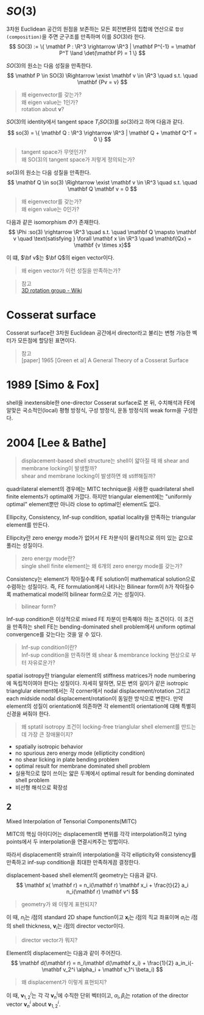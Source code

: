 # $SO(3)$
3차원 Euclidean 공간의 원점을 보존하는 모든 회전변환의 집합에 연산으로 `합성(composition)`을 주면 군구조를 만족하며 이를 $SO(3)$라 한다.
$$ SO(3) := \{ \mathbf P : \R^3 \rightarrow \R^3 | \mathbf P^{-1} = \mathbf P^T \land \det(\mathbf P) = 1 \} $$

$SO(3)$의 원소는 다음 성질을 만족한다.
$$ \mathbf P \in SO(3) \Rightarrow \exist \mathbf v \in \R^3 \quad s.t. \quad \mathbf {Pv = v} $$

> 왜 eigenvector를 갖는가?  
왜 eigen value는 1인가?  
rotation about $\mathbf v$?  

$SO(3)$의 identity에서 tangent space $T_ISO(3)$를 $so(3)$라고 하며 다음과 같다.
$$ so(3) = \{ \mathbf Q : \R^3 \rightarrow \R^3 | \mathbf Q + \mathbf Q^T = 0  \} $$

> tangent space가 무엇인가?  
왜 SO(3)의 tangent space가 저렇게 정의되는가?  

$so(3)$의 원소는 다음 성질을 만족한다.
$$ \mathbf Q \in so(3) \Rightarrow \exist \mathbf v \in \R^3 \quad s.t. \quad \mathbf Q \mathbf v = 0 $$ 

> 왜 eigenvector를 갖는가?  
왜 eigen value는 0인가?  

다음과 같은 isomorphism $\Phi$가 존재한다.
$$ \Phi :so(3) \rightarrow \R^3 \quad s.t. \quad \mathbf Q \mapsto \mathbf v \quad \text{satisfying } \forall \mathbf x \in \R^3  \quad \mathbf{Qx} = \mathbf {v \times x}$$

이 떄, $\bf v$는 $\bf Q$의 eigen vector이다.

> 왜 eigen vector가 이런 성질을 만족하는가?


>참고  
[3D rotation group - Wiki](https://en.wikipedia.org/wiki/3D_rotation_group)

# Cosserat surface
Cosserat surface란 3차원 Euclidean 공간에서 director라고 불리는 변형 가능한 벡터가 모든점에 할당된 표면이다.

>참고  
[paper] 1965 [Green et al] A General Theory of a Cosserat Surface

# 1989 [Simo & Fox]
shell을 inextensible한 one-director Cosserat surface로 본 뒤, 수치해석과 FE에 알맞은 국소적인(local) 평형 방정식, 구성 방정식, 운동 방정식의 weak form을 구성한다.

# 2004 [Lee & Bathe]  
> displacement-based shell structure는 shell이 얇아질 때 왜 shear and membrane locking이 발생할까?  
shear and membrane locking이 발생하면 왜 stiff해질까?  

quadrilateral element의 경우에는 MITC technique을 사용한 quadrilateral shell finite elements가 optimal에 가깝다.
하지만 triangular element에는 "uniformly optimal" element뿐만 아니라 close to optimal인 element도 없다.

Ellipcity, Consistency, Inf-sup condition, spatial locality을 만족하는 triangular element를 만든다.

Ellipcity란 zero energy mode가 없어서 FE 차분식이 물리적으로 의미 있는 값으로 풀리는 성질이다.
> zero energy mode란?  
> single shell finite element는 왜 6개의 zero energy mode를 갖는가?  

Consistency는 element가 작아질수록 FE solution이 mathematical solution으로 수렴하는 성질이다. 즉, FE formulation에서 나타나는 Bilinear form이 $h$가 작아질수록 mathematical model의 bilinear form으로 가는 성질이다.
> bilinear form?  

Inf-sup condition은 이상적으로 mixed FE 차분이 만족해야 하는 조건이다. 이 조건을 만족하는 shell FE는 bending-dominated shell problem에서 uniform optimal convergence를 갖는다는 것을 알 수 있다.
> Inf-sup condition이란?  
> Inf-sup condition을 만족하면 왜 shear & membrance locking 현상으로 부터 자유로운가?  

spatial isotropy란 triangular element의 stiffness matrices가 node numbering에 독립적이여야 한다는 성질이다. 자세히 말하면, 모든 변의 길이가 같은 isotropic trianglular element에서는 각 corner에서 nodal displacement/rotation 그리고 each midside nodal displacement/rotation이 동일한 방식으로 변한다. 만약 element의 성질이 orientation에 의존하면 각 element의 orientation에 대해 특별히 신경을 써줘야 한다. 
>왜 sptatil isotropy 조건이 locking-free trianglular shell element를 만드는데 가장 큰 장애물이지?

* spatially isotropic behavior
* no spurious zero energy mode (ellipticity condition)
* no shear licking in plate bending problem
* optimal result for membrane dominated shell problem
* 실용적으로 많이 쓰이는 얇은 두께에서 optimal result for bending dominated shell problem 
* 비선형 해석으로 확장성

## 2
Mixed Interpolation of Tensorial Components(MITC)

MITC의 핵심 아이디어는 displacement와 변위를 각각 interpolation하고 tying points에서 두 interpolation을 연결시켜주는 방법이다.

따라서 displacement와 strain의 interpolation을 각각 ellipticity와 consistency를 만족하고 inf-sup condition을 최대한 만족하게끔 결정한다.

displacement-based shell element의 geometry는 다음과 같다.
$$ \mathbf x( \mathbf r) = n_i(\mathbf r) \mathbf x_i + \frac{t}{2} a_i n_i(\mathbf r) \mathbf v^i $$
> geometry가 왜 이렇게 표현되지?

이 때, $n_i$는 $i$점의 standard 2D shape function이고 $\mathbf x_i$는 $i$점의 직교 좌표이며 $a_i$는 $i$점의 shell thickness, $\mathbf v_i$는 $i$점의 director vector이다.
>director vector가 뭐지?

Element의 displacement는 다음과 같이 주어진다.
$$ \mathbf d(\mathbf r) = n_i\mathbf d(\mathbf x_i) + \frac{1}{2} a_in_i(-\mathbf v_2^i \alpha_i + \mathbf v_1^i \beta_i) $$
> 왜 displacement가 이렇게 표현되지?

이 때, $\mathbf v^i_{1,2}$는 각 각 $\mathbf v^i_n$에 수직한 단위 벡터이고, $\alpha_i, \beta_i$는 rotation of the director vector $\mathbf v^i_n$ about $\mathbf v^i_{1,2}$.

